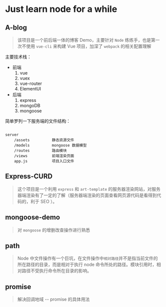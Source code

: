# Just learn node for a while

## A-blog

> 该项目是一个前后端一体的博客 Demo，主要针对 `Node` 练练手，也是第一次不使用 `vue-cli` 来构建 Vue 项目，加深了 `webpack` 的相关配置理解

主要技术栈：

- 前端
    1. vue
    2. vuex
    3. vue-router
    4. ElementUI
- 后端
    1. express
    2. mongoDB
    3. mongoose

简单罗列一下服务端的文件结构：
```

server
    /assets          静态资源文件
    /models          mongoose 数据模型
    /routes          路由模块
    /views           前端渲染页面
    app.js           项目入口文件
```

## Express-CURD

> 这个项目是一个利用 `express` 和 `art-template` 的服务器渲染网站，对服务器端渲染有了一定的了解（服务器端渲染的页面查看网页源代码是看得到代码的，利于 SEO ）。

## mongoose-demo

> 对 `mongoose` 的增删改查操作进行熟悉

## path

> Node 中文件操作有一个巨坑，在文件操作中`相对路径`并不是指当前文件的所在路径的目录，而是相对于执行 node 命令所处的路径。模块引用时，相对路径不受执行命令所在目录的影响。

## promise

> 解决回调地域 -- promise 的具体用法